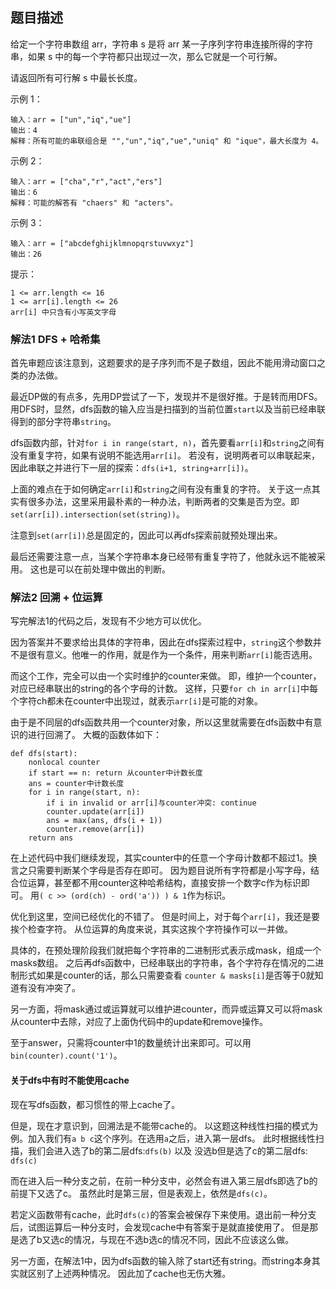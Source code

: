 ## 题目描述
给定一个字符串数组 arr，字符串 s 是将 arr 某一子序列字符串连接所得的字符串，如果 s 中的每一个字符都只出现过一次，那么它就是一个可行解。

请返回所有可行解 s 中最长长度。

示例 1：
```
输入：arr = ["un","iq","ue"]
输出：4
解释：所有可能的串联组合是 "","un","iq","ue","uniq" 和 "ique"，最大长度为 4。
```
示例 2：
```
输入：arr = ["cha","r","act","ers"]
输出：6
解释：可能的解答有 "chaers" 和 "acters"。
```
示例 3：
```
输入：arr = ["abcdefghijklmnopqrstuvwxyz"]
输出：26
```

提示：
```
1 <= arr.length <= 16
1 <= arr[i].length <= 26
arr[i] 中只含有小写英文字母
```

### 解法1 DFS + 哈希集
首先审题应该注意到，这题要求的是子序列而不是子数组，因此不能用滑动窗口之类的办法做。

最近DP做的有点多，先用DP尝试了一下，发现并不是很好推。于是转而用DFS。
用DFS时，显然，dfs函数的输入应当是扫描到的当前位置`start`以及当前已经串联得到的部分字符串`string`。

dfs函数内部，针对`for i in range(start, n)`，首先要看`arr[i]`和`string`之间有没有重复字符，如果有说明不能选用`arr[i]`。
若没有，说明两者可以串联起来，因此串联之并进行下一层的探索：`dfs(i+1, string+arr[i])`。

上面的难点在于如何确定`arr[i]`和`string`之间有没有重复的字符。
关于这一点其实有很多办法，这里采用最朴素的一种办法，判断两者的交集是否为空。即`set(arr[i]).intersection(set(string))`。

注意到`set(arr[i])`总是固定的，因此可以再dfs探索前就预处理出来。

最后还需要注意一点，当某个字符串本身已经带有重复字符了，他就永远不能被采用。
这也是可以在前处理中做出的判断。

### 解法2 回溯 + 位运算
写完解法1的代码之后，发现有不少地方可以优化。

因为答案并不要求给出具体的字符串，因此在dfs探索过程中，`string`这个参数并不是很有意义。他唯一的作用，就是作为一个条件，用来判断`arr[i]`能否选用。

而这个工作，完全可以由一个实时维护的counter来做。
即，维护一个counter，对应已经串联出的string的各个字母的计数。
这样，只要`for ch in arr[i]`中每个字符ch都未在counter中出现过，就表示`arr[i]`是可能的对象。

由于是不同层的dfs函数共用一个counter对象，所以这里就需要在dfs函数中有意识的进行回溯了。
大概的函数体如下：
```text
def dfs(start):
    nonlocal counter
    if start == n: return 从counter中计数长度
    ans = counter中计数长度
    for i in range(start, n):
        if i in invalid or arr[i]与counter冲突: continue
        counter.update(arr[i])
        ans = max(ans, dfs(i + 1))
        counter.remove(arr[i])
    return ans
```

在上述代码中我们继续发现，其实counter中的任意一个字母计数都不超过1。换言之只需要判断某个字母是否存在即可。
因为题目说所有字符都是小写字母，结合位运算，甚至都不用counter这种哈希结构，直接安排一个数字c作为标识即可。
用`( c >> (ord(ch) - ord('a')) ) & 1`作为标识。

优化到这里，空间已经优化的不错了。
但是时间上，对于每个`arr[i]`，我还是要挨个检查字符。
从位运算的角度来说，其实这挨个字符操作可以一并做。

具体的，在预处理阶段我们就把每个字符串的二进制形式表示成mask，组成一个masks数组。
之后再dfs函数中，已经串联出的字符串，各个字符存在情况的二进制形式如果是counter的话，那么只需要查看
`counter & masks[i]`是否等于0就知道有没有冲突了。

另一方面，将mask通过或运算就可以维护进counter，而异或运算又可以将mask从counter中去除，对应了上面伪代码中的update和remove操作。

至于answer，只需将counter中1的数量统计出来即可。可以用`bin(counter).count('1')`。

#### 关于dfs中有时不能使用cache
现在写dfs函数，都习惯性的带上cache了。

但是，现在才意识到，回溯法是不能带cache的。
以这题这种线性扫描的模式为例。加入我们有`a b c`这个序列。在选用`a`之后，进入第一层dfs。
此时根据线性扫描，我们会进入选了b的第二层dfs:`dfs(b)`
以及
没选b但是选了c的第二层dfs: `dfs(c)`

而在进入后一种分支之前，在前一种分支中，必然会有进入第三层dfs即选了b的前提下又选了c。
虽然此时是第三层，但是表观上，依然是`dfs(c)`。

若定义函数带有cache，此时`dfs(c)`的答案会被保存下来使用。退出前一种分支后，试图运算后一种分支时，会发现cache中有答案于是就直接使用了。
但是那是选了b又选c的情况，与现在不选b选c的情况不同，因此不应该这么做。

另一方面，在解法1中，因为dfs函数的输入除了start还有string。而string本身其实就区别了上述两种情况。
因此加了cache也无伤大雅。
